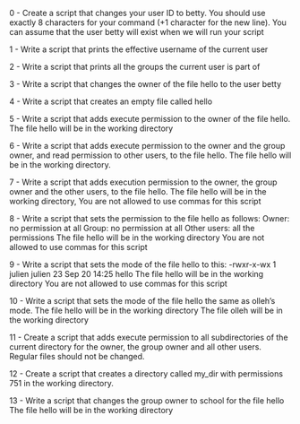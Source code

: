 0 - Create a script that changes your user ID to betty. You should use exactly 8 characters for your command (+1 character for the new line). You can assume that the user betty will exist when we will run your script

1 - Write a script that prints the effective username of the current user

2 - Write a script that prints all the groups the current user is part of

3 - Write a script that changes the owner of the file hello to the user betty

4 - Write a script that creates an empty file called hello

5 - Write a script that adds execute permission to the owner of the file hello. The file hello will be in the working directory

6 - Write a script that adds execute permission to the owner and the group owner, and read permission to other users, to the file hello. The file hello will be in the working directory.

7 - Write a script that adds execution permission to the owner, the group owner and the other users, to the file hello. The file hello will be in the working directory, You are not allowed to use commas for this script

8 - Write a script that sets the permission to the file hello as follows: Owner: no permission at all Group: no permission at all Other users: all the permissions The file hello will be in the working directory You are not allowed to use commas for this script

9 - Write a script that sets the mode of the file hello to this: -rwxr-x-wx 1 julien julien 23 Sep 20 14:25 hello The file hello will be in the working directory You are not allowed to use commas for this script

10 - Write a script that sets the mode of the file hello the same as olleh’s mode. The file hello will be in the working directory The file olleh will be in the working directory

11 - Create a script that adds execute permission to all subdirectories of the current directory for the owner, the group owner and all other users. Regular files should not be changed.

12 - Create a script that creates a directory called my_dir with permissions 751 in the working directory.

13 - Write a script that changes the group owner to school for the file hello The file hello will be in the working directory

